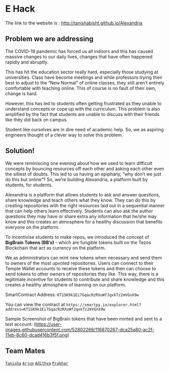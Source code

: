# E Hack
The link to the website is : http://tanishabisht.github.io/Alexandria



## Problem we are addressing
The COVID-19 pandemic has forced us all indoors and this has caused massive changes to our daily lives, changes that have often happened rapidly and abruptly.

This has hit the education sector really hard, especially those studying at universities. Class have become meetings and while professors trying their best to adjust to the “New Normal” of online classes, they still aren’t entirely comfortable with teaching online. This of course is no fault of their own, change is hard.

However, this has led to students often getting frustrated as they unable to understand concepts or cope up with the curriculum. This problem is also amplified by the fact that students are unable to discuss with their friends like they did back on campus.

Student like ourselves are in dire need of academic help. So, we as aspiring engineers thought of a clever way to solve this problem.



## Solution!
We were reminiscing one evening about how we used to learn difficult concepts by bouncing resources off each other and asking each other even the silliest of doubts. This led to us having an epiphany, “why don’t we just do this but online”?
So, we’re building Alexandria, a platform built by students, for students.

Alexandria is a platform that allows students to ask and answer questions, share knowledge and teach others what they know. 
They can do this by creating repositories with the right resources laid out in a sequential manner that can help others learn effectively. 
Students can also ask the author questions they may have or share extra any information that he/she may know and this creates an atmosphere for a healthy discussion that benefits everyone on the platform.

To incentivise students to make repos, we introduced the concept of **BigBrain Tokens (BB’s)** - which are fungible tokens built on the Tezos Blockchain that act as currency on the platform. 

We as administrators can mint new tokens when necessary and send them to owners of the most upvoted repositories. Users can connect to their Temple Wallet accounts to receive these tokens and then can choose to send tokens to other owners of repositories they like. 
This way, there is a legitimate incentive for students to contribute and share knowledge and this creates a healthy atmosphere of learning on our platform. 

SmartContract Address: `KT1SK9k1Ei7GqacRzRXuWfJqxkTz2mVGnX9w`

You can view the contract at `https://smartpy.io/explorer.html?address=KT1SK9k1Ei7GqacRzRXuWfJqxkTz2mVGnX9w`

Sample Screenshot of BigBrain tokens that have been minted and sent to a test account: (https://user-images.githubusercontent.com/52802268/116870267-dca25a80-ac2f-11eb-8c60-dcad416b3f5f.png)




## Team Mates
[`Tanisha`](https://github.com/tanishabisht)  [`Arjun`](https://github.com/elgeneriko)  [`Adithya`](https://github.com/Addii45)  [`Prakhar`](https://github.com/PrSi007)
